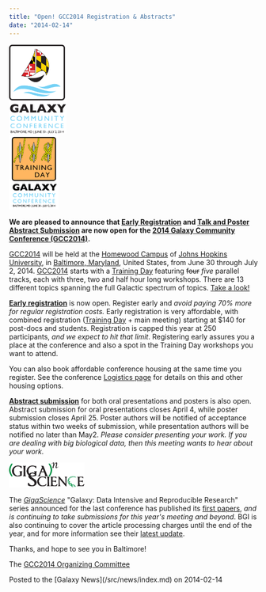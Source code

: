 ```yaml
---
title: "Open! GCC2014 Registration & Abstracts"
date: "2014-02-14"
---
```


<div class='left'><a href='/src/events/gcc2014/index.md'><img src="/src/images/logos/GCC2014LogoTall200.png" alt="GCC2014" height="180" /></a></div>
<div class='right'><a href='/src/events/gcc2014/training-day/index.md'><img src="/src/images/logos/GCC2014TDLogo150.png" alt="GCC2014 Training Day" height="150" /></a></div>

**We are pleased to announce that [Early Registration](/src/events/gcc2014/register/index.md) and [Talk and Poster Abstract Submission](/src/events/gcc2014/abstracts/index.md) are now open for the [2014 Galaxy Community Conference (GCC2014)](/src/events/gcc2014/index.md).**

[GCC2014](/src/events/gcc2014/index.md) will be held at the [Homewood Campus](http://webapps.jhu.edu/jhuniverse/information_about_hopkins/campuses/homewood_campus/) of [Johns Hopkins University](http://jhu.edu), in [Baltimore, Maryland](http://visitors.baltimorecity.gov/), United States, from June 30 through July 2, 2014.  [GCC2014](/src/events/gcc2014/index.md) starts with a [Training Day](/src/events/gcc2014/training-day/index.md) featuring ~~four~~ *five* parallel tracks, each with three, two and half hour long workshops. There are 13 different topics spanning the full Galactic spectrum of topics.  [Take a look!](/src/events/gcc2014/training-day/index.md)

**[Early registration](/src/events/gcc2014/register/index.md)** is now open. Register early and *avoid paying 70% more for regular registration costs.*  Early registration is very affordable, with combined registration ([Training Day](/src/events/gcc2014/training-day/index.md) + main meeting) starting at $140 for post-docs and students. Registration is capped this year at 250 participants, *and we expect to hit that limit*.  Registering early assures you a place at the conference and also a spot in the Training Day workshops you want to attend.  

You can also book affordable conference housing at the same time you register.  See the conference [Logistics page](/src/events/gcc2014/logistics/index.md) for details on this and other housing options.

**[Abstract submission](/src/events/gcc2014/abstracts/index.md)** for both oral presentations and posters is also open.  Abstract submission for oral presentations closes April 4, while poster submission closes April 25.  Poster authors will be notified of acceptance status within two weeks of submission, while presentation authors will be notified no later than May2.  *Please consider presenting your work. If you are dealing with big biological data, then this meeting wants to hear about your work.*  

<div class='right'><a href='http://www.gigasciencejournal.com/'><img src="/src/images/logos/GigaScienceLogo250.png" alt="GigaScience Journal" height="50" /></a></div>

The *[GigaScience](http://www.gigasciencejournal.com/)* "Galaxy: Data Intensive and Reproducible Research" series announced for the last conference has published its [first papers](http://www.gigasciencejournal.com/series/Galaxy), *and is continuing to take submissions for this year's meeting and beyond*. BGI is also continuing to cover the article processing charges until the end of the year, and for more information see their [latest update](http://blogs.biomedcentral.com/gigablog/2014/02/06/rewarding-reproducibility-first-papers-in-our-galaxy-series-utilizing-our-gigagalaxy-platform/).


Thanks, and hope to see you in Baltimore!

The [GCC2014 Organizing Committee](/src/events/gcc2014/organizers/index.md)

<div class='newsItemFooter'>Posted to the [Galaxy News](/src/news/index.md) on 2014-02-14</div>

